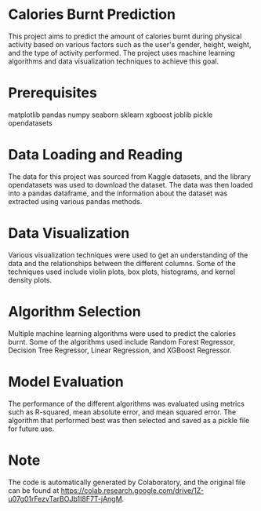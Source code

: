# Calories Burnt Prediction
   
This project aims to predict the amount of calories burnt during physical activity based on various factors such as the user's gender, height, weight, and the type of activity performed. 
The project uses machine learning algorithms and data visualization techniques to achieve this goal.

# Prerequisites
 
matplotlib
pandas
numpy
seaborn
sklearn
xgboost
joblib
pickle
opendatasets

 # Data Loading and Reading
 
The data for this project was sourced from Kaggle datasets, and the library opendatasets was used to download the dataset. The data was then loaded into a pandas dataframe, and the information about the dataset was extracted using various pandas methods.

 # Data Visualization
 
Various visualization techniques were used to get an understanding of the data and the relationships between the different columns. Some of the techniques used include violin plots, box plots, histograms, and kernel density plots.

 # Algorithm Selection
 
Multiple machine learning algorithms were used to predict the calories burnt. Some of the algorithms used include Random Forest Regressor, Decision Tree Regressor, Linear Regression, and XGBoost Regressor.

 # Model Evaluation
 
The performance of the different algorithms was evaluated using metrics such as R-squared, mean absolute error, and mean squared error. The algorithm that performed best was then selected and saved as a pickle file for future use.

 # Note
 
The code is automatically generated by Colaboratory, and the original file can be found at https://colab.research.google.com/drive/1Z-u07g01rFezvTarBOJb1I8F7T-jAngM.
